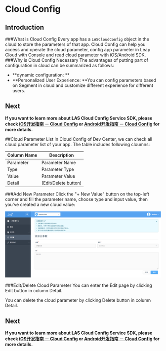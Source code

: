 # Cloud Config
## Introduction
###What is Cloud Config
Every app has a `LASCloudConfig` object in the cloud to store the parameters of that app. Cloud Config can help you access and operate the cloud parameter, config  app parameter in Leap Cloud with Console and read cloud parameter with iOS/Android SDK.
###Why is Cloud Config Necessary
The advantages of putting part of configuration in cloud can be summarized as follows:

* **dynamic configuration: **
* **Personalized User Experience: **You can config parameters based on Segment in cloud and customize different experience for different users.

## Next

**If you want to learn more about LAS Cloud Config Service SDK, please check [iOS开发指南 － Cloud Config]() or [Android开发指南 － Cloud Config](../../Android/Guide/CloudConfig.md) for more details.**

##Cloud Parameter List
In Cloud Config of Dev Center, we can check all cloud parameter list of your app. The table includes following cloumns:

Column Name|Description
-------|-------
Parameter|Parameter Name
Type|Parameter Type
Value|Parameter Value
Detail|(Edit/Delete button)

###Add New Parameter
Click the "+ New Value" button on the top-left corner and fill the parameter name, choose type and input value, then you've created a new cloud value:

![imgCFAddConfig.png](../../../images/imgCFAddConfig.png)

###Edit/Delete Cloud Parameter
You can enter the Edit page by clicking Edit button in column Detail.

You can delete the cloud parameter by clicking Delete button in column Detail.

## Next

**If you want to learn more about LAS Cloud Config Service SDK, please check [iOS开发指南 － Cloud Config]() or [Android开发指南 － Cloud Config](../../Android/Guide/CloudConfig.md) for more details.**
